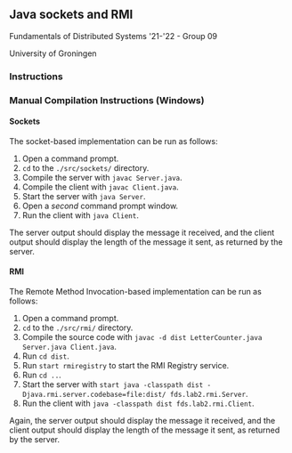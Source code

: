 ## Java sockets and RMI
Fundamentals of Distributed Systems '21-'22 - Group 09

University of Groningen


### Instructions


### Manual Compilation Instructions (Windows)

#### Sockets
The socket-based implementation can be run as follows:

1. Open a command prompt.
2. ```cd``` to the ```./src/sockets/``` directory.
3. Compile the server with ```javac Server.java```.
4. Compile the client with ```javac Client.java```.
5. Start the server with ```java Server```.
6. Open a *second* command prompt window.
7. Run the client with ```java Client```.

The server output should display the message it received, and the client output should display the length of the message it sent, as returned by the server.

#### RMI

The Remote Method Invocation-based implementation can be run as follows:

1. Open a command prompt.
2. ```cd``` to the ```./src/rmi/``` directory.
3. Compile the source code with ```javac -d dist LetterCounter.java Server.java Client.java```.
4. Run ```cd dist```.
5. Run ```start rmiregistry``` to start the RMI Registry service.
6. Run ```cd ..```.
7. Start the server with ```start java -classpath dist -Djava.rmi.server.codebase=file:dist/ fds.lab2.rmi.Server```.
8. Run the client with ```java -classpath dist fds.lab2.rmi.Client```.

Again, the server output should display the message it received, and the client output should display the length of the message it sent, as returned by the server.